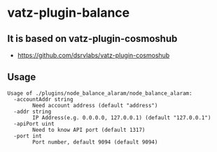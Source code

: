 # vatz-plugin-balance
## It is based on vatz-plugin-cosmoshub
- https://github.com/dsrvlabs/vatz-plugin-cosmoshub
## Usage
```
Usage of ./plugins/node_balance_alaram/node_balance_alaram:
  -accountAddr string
    	Need account address (default "address")
  -addr string
    	IP Address(e.g. 0.0.0.0, 127.0.0.1) (default "127.0.0.1")
  -apiPort uint
    	Need to know API port (default 1317)
  -port int
    	Port number, default 9094 (default 9094)
```
